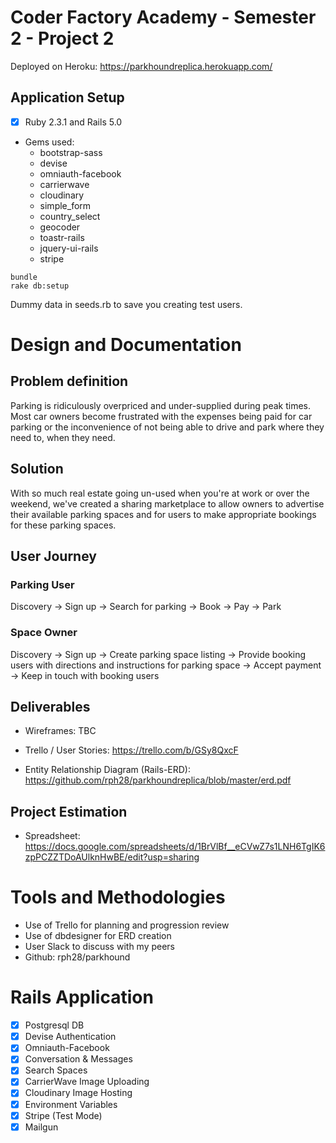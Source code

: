 # Coder Factory Academy - Semester 2 - Project 2
Deployed on Heroku:
https://parkhoundreplica.herokuapp.com/

## Application Setup
- [x] Ruby 2.3.1 and Rails 5.0
- Gems used:
  * bootstrap-sass
  * devise
  * omniauth-facebook
  * carrierwave
  * cloudinary
  * simple_form
  * country_select
  * geocoder
  * toastr-rails
  * jquery-ui-rails
  * stripe

```
bundle
rake db:setup
```

Dummy data in seeds.rb to save you creating test users.

# Design and Documentation

## Problem definition
Parking is ridiculously overpriced and under-supplied during peak times. Most car owners become frustrated with the expenses being paid for car parking or the inconvenience of not being able to drive and park where they need to, when they need.

## Solution
With so much real estate going un-used when you're at work or over the weekend, we've created a sharing marketplace to allow owners to advertise their available parking spaces and for users to make appropriate bookings for these parking spaces.

## User Journey

### Parking User
Discovery -> Sign up -> Search for parking -> Book -> Pay
-> Park

### Space Owner
Discovery -> Sign up -> Create parking space listing -> Provide booking users with directions and instructions for parking space -> Accept payment -> Keep in touch with booking users

## Deliverables
- Wireframes: TBC

- Trello / User Stories: https://trello.com/b/GSy8QxcF

- Entity Relationship Diagram (Rails-ERD): https://github.com/rph28/parkhoundreplica/blob/master/erd.pdf


## Project Estimation
- Spreadsheet: https://docs.google.com/spreadsheets/d/1BrVlBf__eCVwZ7s1LNH6TgIK6zpPCZZTDoAUlknHwBE/edit?usp=sharing


# Tools and Methodologies
* Use of Trello for planning and progression review
* Use of dbdesigner for ERD creation
* User Slack to discuss with my peers
* Github: rph28/parkhound

# Rails Application
- [x] Postgresql DB
- [x] Devise Authentication
- [x] Omniauth-Facebook
- [x] Conversation & Messages
- [x] Search Spaces
- [x] CarrierWave Image Uploading
- [x] Cloudinary Image Hosting
- [x] Environment Variables
- [x] Stripe (Test Mode)
- [x] Mailgun
